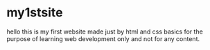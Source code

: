 # my1stsite
hello this is my first website made just by html and css basics for the purpose of learning web development only and not for any content.
